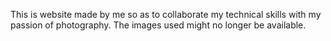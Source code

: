 This is website made by me so as to collaborate my technical skills with my passion of photography.
The images used might no longer be available.
